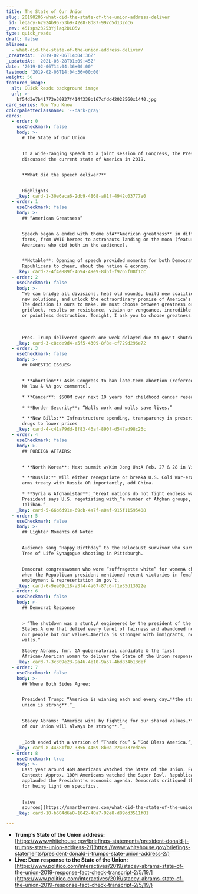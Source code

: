 ```yaml
---
title: The State of Our Union
slug: 20190206-what-did-the-state-of-the-union-address-deliver
_id: legacy-62924b96-53b9-42e8-8d87-997d5d132dc6
_rev: 45Isps23253Yjlaq2DL05v
type: quick_reads
draft: false
aliases:
  - what-did-the-state-of-the-union-address-deliver/
_createdAt: '2019-02-06T14:04:36Z'
_updatedAt: '2021-03-28T01:09:45Z'
date: '2019-02-06T14:04:36+00:00'
lastmod: '2019-02-06T14:04:36+00:00'
weight: 50
featured_image:
  alt: Quick Reads background image
  url: >-
    bf54d3e7b41773e30937f414f339b167cfdd42022560x1440.jpg
card_series: Now You Know
colorpaletteclassname: '--dark-gray'
cards:
  - order: 0
    useCheckmark: false
    body: >-
      # The State of Our Union


      In a wide-ranging speech to a joint session of Congress, the President
      discussed the current state of America in 2019.


      **What did the speech deliver?**


      Highlights
    _key: card-1-30e6aca6-2db9-4868-a81f-4942c03777e0
  - order: 1
    useCheckmark: false
    body: >-
      ## “American Greatness”


      Speech began & ended with theme ofA**American greatness** in different
      forms, from WWII heroes to astronauts landing on the moon (featuring
      Americans who did both in the audience).


      **Notable**: Opening of speech provided moments for both Democrats &
      Republicans to cheer, about the nation & economy.
    _key: card-2-4f4e889f-4694-49e9-8d5f-f9265f08f1cc
  - order: 2
    useCheckmark: false
    body: >-
      “We can bridge all divisions, heal old wounds, build new coalitions, forge
      new solutions, and unlock the extraordinary promise of America’s future.
      The decision is ours to make. We must choose between greatness or
      gridlock, results or resistance, vision or vengeance, incredible progress
      or pointless destruction. Tonight, I ask you to choose greatness.”  
        
        
        
      Pres. Trump delivered speech one week delayed due to gov't shutdown.
    _key: card-3-c8cde9d4-a5f5-4309-8f8e-cf729d296e72
  - order: 3
    useCheckmark: false
    body: >-
      ## DOMESTIC ISSUES:


      * **Abortion**: Asks Congress to ban late-term abortion (referred to new
      NY law & VA gov comments).

      * **Cancer**: $500M over next 10 years for childhood cancer research.

      * **Border Security**: “Walls work and walls save lives.”

      * **New Bills:** Infrastructure spending, transparency in prescription
      drugs to lower prices
    _key: card-4-c41a79dd-8f83-46af-890f-d547ad98c26c
  - order: 4
    useCheckmark: false
    body: >-
      ## FOREIGN AFFAIRS:


      * **North Korea**: Next summit w/Kim Jong Un:A Feb. 27 & 28 in Vietnam.

      * **Russia:** Will either renegotiate or breakA U.S. Cold War-era nuclear
      arms treaty with Russia OR importantly, add China.

      * **Syria & Afghanistan**:_“Great nations do not fight endless wars.”A_
      President says U.S. negotiating with_“a number of Afghan groups, incl. the
      Taliban.”_
    _key: card-5-66b6d91e-69cb-4a7f-a0af-915f11595408
  - order: 5
    useCheckmark: false
    body: >-
      ## Lighter Moments of Note:


      Audience sang “Happy Birthday” to the Holocaust survivor who survived the
      Tree of Life Synagogue shooting in Pittsburgh.


      Democrat congresswomen who wore “suffragette white” for womenA cheered
      when the Republican president mentioned recent victories in female
      employment & representation in gov’t.
    _key: card-6-9ea09c18-a3f4-4a67-87c6-f1e35d13022e
  - order: 6
    useCheckmark: false
    body: >-
      ## Democrat Response


      > “The shutdown was a stunt,A engineered by the president of the United
      States,A one that defied every tenet of fairness and abandoned not just
      our people but our values…America is stronger with immigrants, not
      walls.”  
        
      Stacey Abrams, fmr. GA gubernatorial candidate & the first
      African-American woman to deliver the State of the Union response.
    _key: card-7-3c309e23-9a46-4e10-9a57-4bd834b13def
  - order: 7
    useCheckmark: false
    body: >-
      ## Where Both Sides Agree:


      President Trump:_“America is winning each and every day…**the state of our
      union is strong**.”_


      Stacey Abrams:_“America wins by fighting for our shared values…**the State
      of our Union will always be strong**.”_


      _Both ended with a version of “Thank You” & “God Bless America.”_
    _key: card-8-44581f02-3356-4469-8b0a-2240337eda56
  - order: 8
    useCheckmark: true
    body: >-
      Last year around 46M Americans watched the State of the Union. For
      Context: Approx. 100M Americans watched the Super Bowl. Republicans
      applauded the President's economic agenda. Democrats critiqued the speech
      for being light on specifics.


      [view
      sources](https://smarthernews.com/what-did-the-state-of-the-union-address-deliver/)
    _key: card-10-b604d6a0-1042-40a7-92e8-d89dd3511f01

---
```

* **Trump’s State of the Union address:**  
[https://www.whitehouse.gov/briefings-statements/president-donald-j-trumps-state-union-address-2/](https://www.whitehouse.gov/briefings-statements/president-donald-j-trumps-state-union-address-2/)
* **Live: Dem response to the State of the Union:**  
[https://www.politico.com/interactives/2019/stacey-abrams-state-of-the-union-2019-response-fact-check-transcript-2/5/19/](https://www.politico.com/interactives/2019/stacey-abrams-state-of-the-union-2019-response-fact-check-transcript-2/5/19/)